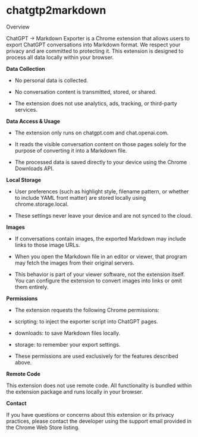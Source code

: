 # chatgtp2markdown

Overview

ChatGPT → Markdown Exporter is a Chrome extension that allows users to export ChatGPT conversations into Markdown format. We respect your privacy and are committed to protecting it. This extension is designed to process all data locally within your browser.

**Data Collection**

* No personal data is collected.

* No conversation content is transmitted, stored, or shared.

* The extension does not use analytics, ads, tracking, or third-party services.

**Data Access & Usage**

* The extension only runs on chatgpt.com and chat.openai.com.

* It reads the visible conversation content on those pages solely for the purpose of converting it into a Markdown file.

* The processed data is saved directly to your device using the Chrome Downloads API.

**Local Storage**

* User preferences (such as highlight style, filename pattern, or whether to include YAML front matter) are stored locally using chrome.storage.local.

* These settings never leave your device and are not synced to the cloud.

**Images**

* If conversations contain images, the exported Markdown may include links to those image URLs.

* When you open the Markdown file in an editor or viewer, that program may fetch the images from their original servers.

* This behavior is part of your viewer software, not the extension itself. You can configure the extension to convert images into links or omit them entirely.

**Permissions**

* The extension requests the following Chrome permissions:

* scripting: to inject the exporter script into ChatGPT pages.

* downloads: to save Markdown files locally.

* storage: to remember your export settings.

* These permissions are used exclusively for the features described above.

**Remote Code**

This extension does not use remote code. All functionality is bundled within the extension package and runs locally in your browser.

**Contact**

If you have questions or concerns about this extension or its privacy practices, please contact the developer using the support email provided in the Chrome Web Store listing.
